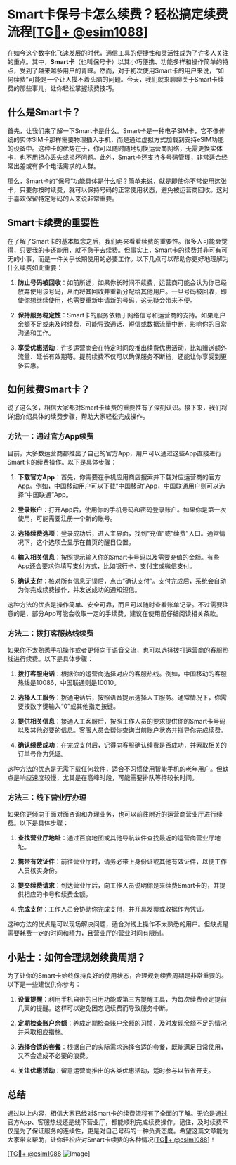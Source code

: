# Smart卡保号卡怎么续费？轻松搞定续费流程[[TG💪+ @esim1088](https://t.me/s/esim1088)]

在如今这个数字化飞速发展的时代，通信工具的便捷性和灵活性成为了许多人关注的重点。其中，**Smart卡**（也叫保号卡）以其小巧便携、功能多样和操作简单的特点，受到了越来越多用户的青睐。然而，对于初次使用Smart卡的用户来说，“如何续费”可能是一个让人摸不着头脑的问题。今天，我们就来聊聊关于Smart卡续费的那些事儿，让你轻松掌握续费技巧。

## 什么是Smart卡？

首先，让我们来了解一下Smart卡是什么。Smart卡是一种电子SIM卡，它不像传统的实体SIM卡那样需要物理插入手机，而是通过虚拟方式加载到支持eSIM功能的设备中。这种卡的优势在于，你可以随时随地切换运营商网络，无需更换实体卡，也不用担心丢失或损坏问题。此外，Smart卡还支持多号码管理，非常适合经常出差或有多个电话需求的人群。

那么，Smart卡的“保号”功能具体是什么呢？简单来说，就是即使你不常使用这张卡，只要你按时续费，就可以保持号码的正常使用状态，避免被运营商回收。这对于喜欢保留特定号码的人来说非常重要。

## Smart卡续费的重要性

在了解了Smart卡的基本概念之后，我们再来看看续费的重要性。很多人可能会觉得，只要我的卡还能用，就不急于去续费。但事实上，Smart卡的续费并非可有可无的小事，而是一件关乎长期使用的必要工作。以下几点可以帮助你更好地理解为什么续费如此重要：

1. **防止号码被回收**：如前所述，如果你长时间不续费，运营商可能会认为你已经放弃使用该号码，从而将其回收并重新分配给其他用户。一旦号码被回收，即使你想继续使用，也需要重新申请新的号码，这无疑会带来不便。
   
2. **保持服务稳定性**：Smart卡的服务依赖于网络信号和运营商的支持。如果账户余额不足或未及时续费，可能导致通话、短信或数据流量中断，影响你的日常沟通和工作。

3. **享受优惠活动**：许多运营商会在特定时间段推出续费优惠活动，比如赠送额外流量、延长有效期等。提前续费不仅可以确保服务不断档，还能让你享受到更多实惠。

## 如何续费Smart卡？

说了这么多，相信大家都对Smart卡续费的重要性有了深刻认识。接下来，我们将详细介绍具体的续费步骤，帮助大家轻松完成操作。

### 方法一：通过官方App续费

目前，大多数运营商都推出了自己的官方App，用户可以通过这些App直接进行Smart卡的续费操作。以下是具体步骤：

1. **下载官方App**：首先，你需要在手机应用商店搜索并下载对应运营商的官方App。例如，中国移动用户可以下载“中国移动”App，中国联通用户则可以选择“中国联通”App。

2. **登录账户**：打开App后，使用你的手机号码和密码登录账户。如果你是第一次使用，可能需要注册一个新的账号。

3. **选择续费选项**：登录成功后，进入主界面，找到“充值”或“续费”入口。通常情况下，这个选项会显示在首页的醒目位置。

4. **输入相关信息**：按照提示输入你的Smart卡号码以及需要充值的金额。有些App还会要求你填写支付方式，比如银行卡、支付宝或微信支付。

5. **确认支付**：核对所有信息无误后，点击“确认支付”。支付完成后，系统会自动为你完成续费操作，并发送成功的通知短信。

这种方法的优点是操作简单、安全可靠，而且可以随时查看账单记录。不过需要注意的是，部分App可能会收取一定的手续费，建议在使用前仔细阅读相关条款。

### 方法二：拨打客服热线续费

如果你不太熟悉手机操作或者更倾向于语音交流，也可以选择拨打运营商的客服热线进行续费。以下是具体步骤：

1. **拨打客服电话**：根据你的运营商选择对应的客服热线。例如，中国移动的客服热线是10086，中国联通则是10010。

2. **选择人工服务**：拨通电话后，按照语音提示选择人工服务。通常情况下，你需要按数字键输入“0”或其他指定按键。

3. **提供相关信息**：接通人工客服后，按照工作人员的要求提供你的Smart卡号码以及其他必要的信息。客服人员会帮你查询当前账户状态并指导你完成续费。

4. **确认续费成功**：在完成支付后，记得向客服确认续费是否成功，并索取相关的订单号作为凭证。

这种方法的优点是无需下载任何软件，适合不习惯使用智能手机的老年用户。但缺点是响应速度较慢，尤其是在高峰时段，可能需要排队等待较长时间。

### 方法三：线下营业厅办理

如果你更倾向于面对面咨询和办理业务，也可以前往附近的运营商营业厅进行续费。以下是具体步骤：

1. **查找营业厅地址**：通过百度地图或其他导航软件查找最近的运营商营业厅地址。

2. **携带有效证件**：前往营业厅时，请务必带上身份证或其他有效证件，以便工作人员核实身份。

3. **提交续费请求**：到达营业厅后，向工作人员说明你是来续费Smart卡的，并提供相应的卡号和续费金额。

4. **完成支付**：工作人员会协助你完成支付，并开具发票或收据作为凭证。

这种方法的优点是可以现场解决问题，适合对线上操作不太熟悉的用户。但缺点是需要耗费一定的时间和精力，且营业厅的营业时间有限制。

## 小贴士：如何合理规划续费周期？

为了让你的Smart卡始终保持良好的使用状态，合理规划续费周期是非常重要的。以下是一些建议供你参考：

1. **设置提醒**：利用手机自带的日历功能或第三方提醒工具，为每次续费设定提前几天的提醒。这样可以避免因忘记续费而导致服务中断。

2. **定期检查账户余额**：养成定期检查账户余额的习惯，及时发现余额不足的情况并采取相应措施。

3. **选择合适的套餐**：根据自己的实际需求选择合适的套餐，既能满足日常使用，又不会造成不必要的浪费。

4. **关注优惠活动**：留意运营商推出的各类优惠活动，适时参与以节省开支。

## 总结

通过以上内容，相信大家已经对Smart卡的续费流程有了全面的了解。无论是通过官方App、客服热线还是线下营业厅，都能顺利完成续费操作。记住，及时续费不仅是为了保证服务的连续性，更是对自己号码的一种负责态度。希望这篇文章能为大家带来帮助，让你轻松应对Smart卡续费的各种情况[[TG💪+ @esim1088](https://t.me/s/esim1088)]！

[[TG💪+ @esim1088](https://t.me/s/esim1088) ![Image](https://i.postimg.cc/4NQfJmqS/Snipaste-2025-05-13-00-14-12.png)]